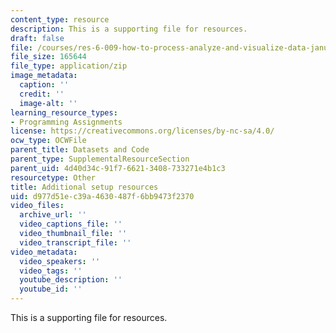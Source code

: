 ```yaml
---
content_type: resource
description: This is a supporting file for resources.
draft: false
file: /courses/res-6-009-how-to-process-analyze-and-visualize-data-january-iap-2012/d977d51ec39a4630487f6bb9473f2370_resources.zip
file_size: 165644
file_type: application/zip
image_metadata:
  caption: ''
  credit: ''
  image-alt: ''
learning_resource_types:
- Programming Assignments
license: https://creativecommons.org/licenses/by-nc-sa/4.0/
ocw_type: OCWFile
parent_title: Datasets and Code
parent_type: SupplementalResourceSection
parent_uid: 4d40d34c-91f7-6621-3408-733271e4b1c3
resourcetype: Other
title: Additional setup resources
uid: d977d51e-c39a-4630-487f-6bb9473f2370
video_files:
  archive_url: ''
  video_captions_file: ''
  video_thumbnail_file: ''
  video_transcript_file: ''
video_metadata:
  video_speakers: ''
  video_tags: ''
  youtube_description: ''
  youtube_id: ''
---
```

This is a supporting file for resources.
